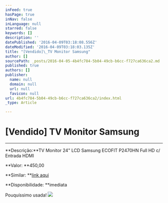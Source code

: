 ```yaml
---
inFeed: true
hasPage: true
inNav: false
inLanguage: null
starred: false
keywords: []
description: ''
datePublished: '2016-04-09T03:18:08.556Z'
dateModified: '2016-04-09T03:18:03.135Z'
title: "[Vendido]\_TV Monitor Samsung"
author: []
sourcePath: _posts/2016-04-05-4b4fc784-5b04-49cb-b6cc-f727ca636ca2.md
published: true
authors: []
publisher:
  name: null
  domain: null
  url: null
  favicon: null
url: 4b4fc784-5b04-49cb-b6cc-f727ca636ca2/index.html
_type: Article

---
```

# \[Vendido\] TV Monitor Samsung

****

**Descrição:**TV Monitor 24" LCD Samsung ECOFIT P2470HN Full HD c/ Entrada HDMI

**Valor: **450,00

**Similar: **[link aqui][0]

**Disponibilidade: **imediata

Pouquíssimo usada!
![](https://the-grid-user-content.s3-us-west-2.amazonaws.com/77a2b8ec-a5e4-4789-960b-0a8b4065f000.jpg)

[0]: http://www.kalunga.com.br/prod/monitor-lcd-24-widescreen-ecofit-pt-c-tv-p2470hn-mfm-samsung/446529